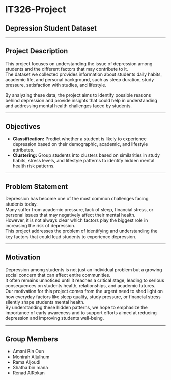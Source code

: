 # IT326-Project
## Depression Student Dataset

---

## Project Description
This project focuses on understanding the issue of depression among students and the different factors that may contribute to it.  
The dataset we collected provides information about students daily habits, academic life, and personal background, such as sleep duration, study pressure, satisfaction with studies, and lifestyle.  

By analyzing these data, the project aims to identify possible reasons behind depression and provide insights that could help in understanding and addressing mental health challenges faced by students.


---

## Objectives
- **Classification:** Predict whether a student is likely to experience depression based on their demographic, academic, and lifestyle attributes.  
- **Clustering:** Group students into clusters based on similarities in study habits, stress levels, and lifestyle patterns to identify hidden mental health risk patterns.  

---

## Problem Statement
Depression has become one of the most common challenges facing students today.  
Many suffer from academic pressure, lack of sleep, financial stress, or personal issues that may negatively affect their mental health.  
However, it is not always clear which factors play the biggest role in increasing the risk of depression.  
This project addresses the problem of identifying and understanding the key factors that could lead students to experience depression.

---

## Motivation
Depression among students is not just an individual problem but a growing social concern that can affect entire communities.  
It often remains unnoticed until it reaches a critical stage, leading to serious consequences on students health, relationships, and academic futures.  
Our motivation for this project comes from the urgent need to shed light on how everyday factors like sleep quality, study pressure, or financial stress silently shape students mental health.  
By understanding these hidden patterns, we hope to emphasize the importance of early awareness and to support efforts aimed at reducing depression and improving students well-being.

---

## Group Members
- Amani Bin Oun
- Monirah Aljulhum
- Rama Aljoudi
- Shatha bin mana
- Renad AlRokan

